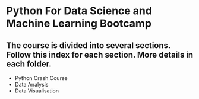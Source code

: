 # Python For Data Science and Machine Learning Bootcamp

## The course is divided into several sections. Follow this index for each section. More details in each folder.

* Python Crash Course
* Data Analysis
* Data Visualisation
